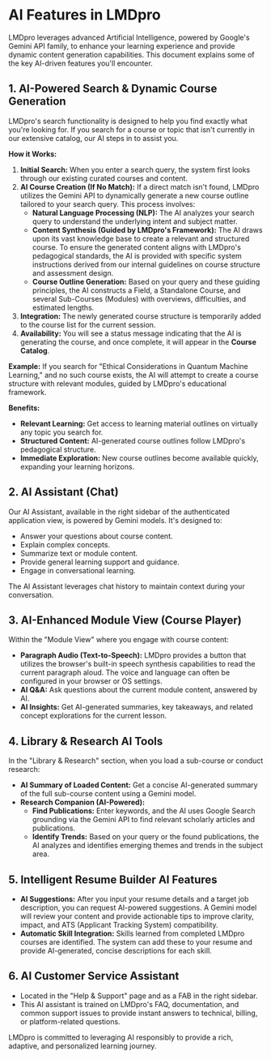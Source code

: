 # AI Features in LMDpro

LMDpro leverages advanced Artificial Intelligence, powered by Google's Gemini API family, to enhance your learning experience and provide dynamic content generation capabilities. This document explains some of the key AI-driven features you'll encounter.

## 1. AI-Powered Search & Dynamic Course Generation

LMDpro's search functionality is designed to help you find exactly what you're looking for. If you search for a course or topic that isn't currently in our extensive catalog, our AI steps in to assist you.

**How it Works:**

1.  **Initial Search:** When you enter a search query, the system first looks through our existing curated courses and content.
2.  **AI Course Creation (If No Match):** If a direct match isn't found, LMDpro utilizes the Gemini API to dynamically generate a new course outline tailored to your search query. This process involves:
    *   **Natural Language Processing (NLP):** The AI analyzes your search query to understand the underlying intent and subject matter.
    *   **Content Synthesis (Guided by LMDpro's Framework):** The AI draws upon its vast knowledge base to create a relevant and structured course. To ensure the generated content aligns with LMDpro's pedagogical standards, the AI is provided with specific system instructions derived from our internal guidelines on course structure and assessment design.
    *   **Course Outline Generation:** Based on your query and these guiding principles, the AI constructs a Field, a Standalone Course, and several Sub-Courses (Modules) with overviews, difficulties, and estimated lengths.
3.  **Integration:** The newly generated course structure is temporarily added to the course list for the current session.
4.  **Availability:** You will see a status message indicating that the AI is generating the course, and once complete, it will appear in the **Course Catalog**.

**Example:** If you search for "Ethical Considerations in Quantum Machine Learning," and no such course exists, the AI will attempt to create a course structure with relevant modules, guided by LMDpro's educational framework.

**Benefits:**
*   **Relevant Learning:** Get access to learning material outlines on virtually any topic you search for.
*   **Structured Content:** AI-generated course outlines follow LMDpro's pedagogical structure.
*   **Immediate Exploration:** New course outlines become available quickly, expanding your learning horizons.

## 2. AI Assistant (Chat)

Our AI Assistant, available in the right sidebar of the authenticated application view, is powered by Gemini models. It's designed to:
*   Answer your questions about course content.
*   Explain complex concepts.
*   Summarize text or module content.
*   Provide general learning support and guidance.
*   Engage in conversational learning.

The AI Assistant leverages chat history to maintain context during your conversation.

## 3. AI-Enhanced Module View (Course Player)

Within the "Module View" where you engage with course content:
*   **Paragraph Audio (Text-to-Speech):** LMDpro provides a button that utilizes the browser's built-in speech synthesis capabilities to read the current paragraph aloud. The voice and language can often be configured in your browser or OS settings.
*   **AI Q&A:** Ask questions about the current module content, answered by AI.
*   **AI Insights:** Get AI-generated summaries, key takeaways, and related concept explorations for the current lesson.

## 4. Library & Research AI Tools

In the "Library & Research" section, when you load a sub-course or conduct research:
*   **AI Summary of Loaded Content:** Get a concise AI-generated summary of the full sub-course content using a Gemini model.
*   **Research Companion (AI-Powered):**
    *   **Find Publications:** Enter keywords, and the AI uses Google Search grounding via the Gemini API to find relevant scholarly articles and publications.
    *   **Identify Trends:** Based on your query or the found publications, the AI analyzes and identifies emerging themes and trends in the subject area.

## 5. Intelligent Resume Builder AI Features
*   **AI Suggestions:** After you input your resume details and a target job description, you can request AI-powered suggestions. A Gemini model will review your content and provide actionable tips to improve clarity, impact, and ATS (Applicant Tracking System) compatibility.
*   **Automatic Skill Integration:** Skills learned from completed LMDpro courses are identified. The system can add these to your resume and provide AI-generated, concise descriptions for each skill.

## 6. AI Customer Service Assistant
*   Located in the "Help & Support" page and as a FAB in the right sidebar.
*   This AI assistant is trained on LMDpro's FAQ, documentation, and common support issues to provide instant answers to technical, billing, or platform-related questions.

LMDpro is committed to leveraging AI responsibly to provide a rich, adaptive, and personalized learning journey.
